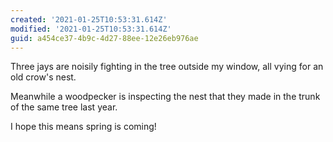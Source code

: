 ```yaml
---
created: '2021-01-25T10:53:31.614Z'
modified: '2021-01-25T10:53:31.614Z'
guid: a454ce37-4b9c-4d27-88ee-12e26eb976ae
---
```

Three jays are noisily fighting in the tree outside my window, all vying for an old crow's nest. 

Meanwhile a woodpecker is inspecting the nest that they made in the trunk of the same tree last year.

I hope this means spring is coming!
